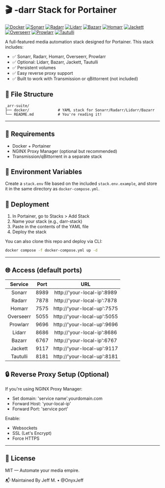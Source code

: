# 🎬 -darr Stack for Portainer

[![Docker](https://img.shields.io/badge/Docker-Media-orange?logo=docker)](https://www.docker.com/)
[![Sonarr](https://img.shields.io/badge/Sonarr-orange?logo=sonarr)](https://hub.docker.com/r/mdhiggins/sonarr-sma)
[![Radarr](https://img.shields.io/badge/Radarr-yellow?logo=radarr)](https://hub.docker.com/r/mdhiggins/radarr-sma)
[![Lidarr](https://img.shields.io/badge/Lidarr-yellow?logo=lidarr)](https://hub.docker.com/r/linuxserver/lidarr)
[![Bazarr](https://img.shields.io/badge/Bazarr-green?logo=bazarr)](https://hub.docker.com/r/linuxserver/bazarr)
[![Homarr](https://img.shields.io/badge/Homarr-green?logo=homarr)](https://hub.docker.com/r/homarr-labs/homarr)
[![Jackett](https://img.shields.io/badge/Jackett-blue?logo=jackett)](https://hub.docker.com/r/linuxserver/jackett)
[![Overseerr](https://img.shields.io/badge/Overseerr-blue?logo=overseerr)](https://hub.docker.com/r/linuxserver/overseerr)
[![Prowlarr](https://img.shields.io/badge/Prowlarr-purple?logo=prowlarr)](https://hub.docker.com/r/linuxserver/prowlarr)
[![Tautulli](https://img.shields.io/badge/Tautulli-purple?logo=tautulli)](https://hub.docker.com/r/linuxserver/tautulli)

A full-featured media automation stack designed for Portainer. This stack includes:

- ✅ Sonarr, Radarr, Homarr, Overseerr, Prowlarr
- ✅ Optional: Lidarr, Bazarr, Jackett, Tautulli
- ✅ Persistent volumes
- ✅ Easy reverse proxy support
- ✅ Built to work with Transmission or qBittorrent (not included)

## 📁 File Structure
```text
_arr-suite/
├── docker/             # YAML stack for Sonarr/Radarr/Lidarr/Bazarr
└── README.md           # You're reading it!
```
---

## 🔧 Requirements
- Docker + Portainer
- NGINX Proxy Manager (optional but recommended)
- Transmission/qBittorrent in a separate stack

## 🔐 Environment Variables

Create a `stack.env` file based on the included `stack.env.example`, and store it in the same directory as `docker-compose.yml`.

## 🚀 Deployment

1. In Portainer, go to Stacks > Add Stack
2. Name your stack (e.g., darr-stack)
3. Paste in the contents of the YAML file
4. Deploy the stack

You can also clone this repo and deploy via CLI:

```bash
docker compose -f docker-compose.yml up -d
```
---

## 🌐 Access (default ports)
| Service   | Port | URL                         |
|:---:      |:---: |:---:                        |
| Sonarr    | 8989 | http://'your-local-ip':8989 |
| Radarr    | 7878 | http://'your-local-ip':7878 |
| Homarr    | 7575 | http://'your-local-up':7575 |
| Overseerr | 5055 | http://'your-local-up':5055 |
| Prowlarr  | 9696 | http://'your-local-up':9696 |
| Lidarr    | 8686 | http://'your-local-ip':8686 |
| Bazarr    | 6767 | http://'your-local-ip':6767 |
| Jackett   | 9117 | http://'your-local-up':9117 |
| Tautulli  | 8181 | http://'your-local-up':8181 |

## 🔒 Reverse Proxy Setup (Optional)
If you're using NGINX Proxy Manager:
- Set domain: 'service name'.yourdomain.com
- Forward Host: 'your-local-ip'
- Forward Port: 'service port'

Enable:
- Websockets
- SSL (Let's Encrypt)
- Force HTTPS

---

## 📜 License
MIT — Automate your media empire.

📬 Maintained By
Jeff M. • @OnyxJeff